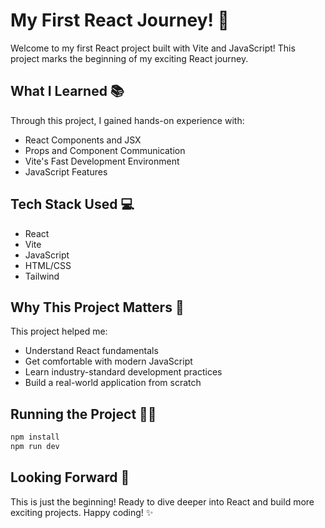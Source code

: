 # My First React Journey! 🚀

Welcome to my first React project built with Vite and JavaScript! This project marks the beginning of my exciting React journey.

## What I Learned 📚
Through this project, I gained hands-on experience with:
- React Components and JSX
- Props and Component Communication
- Vite's Fast Development Environment
- JavaScript Features

## Tech Stack Used 💻
- React
- Vite
- JavaScript
- HTML/CSS
- Tailwind

## Why This Project Matters 🌟
This project helped me:
- Understand React fundamentals
- Get comfortable with modern JavaScript
- Learn industry-standard development practices
- Build a real-world application from scratch

## Running the Project 🏃‍♂️
```bash
npm install
npm run dev
```
## Looking Forward 🎯
This is just the beginning! Ready to dive deeper into React and build more exciting projects.
Happy coding! ✨